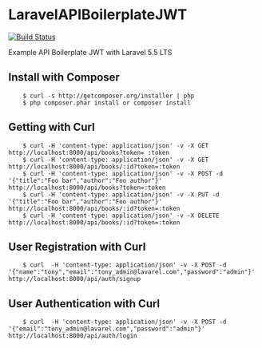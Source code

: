 # LaravelAPIBoilerplateJWT

[![Build Status](https://travis-ci.org/Tony133/LaravelAPIBoilerplateJWT.svg?branch=master)](https://travis-ci.org/Tony133/LaravelAPIBoilerplateJWT)

Example API Boilerplate JWT with Laravel 5.5 LTS

## Install with Composer

```
    $ curl -s http://getcomposer.org/installer | php
    $ php composer.phar install or composer install
```
## Getting with Curl
```
    $ curl -H 'content-type: application/json' -v -X GET http://localhost:8000/api/books?token= :token
    $ curl -H 'content-type: application/json' -v -X GET http://localhost:8000/api/books/:id?token=:token
    $ curl -H 'content-type: application/json' -v -X POST -d '{"title":"Foo bar","author":"Foo author"}' http://localhost:8000/api/books?token=:token
    $ curl -H 'content-type: application/json' -v -X PUT -d '{"title":"Foo bar","author":"Foo author"}' http://localhost:8000/api/books/:id?token=:token
    $ curl -H 'content-type: application/json' -v -X DELETE http://localhost:8000/api/books/:id?token=:token
```
## User Registration with Curl
```	
	$ curl  -H 'content-type: application/json' -v -X POST -d '{"name":"tony","email":"tony_admin@lavarel.com","password":"admin"}' http://localhost:8000/api/auth/signup
```
## User Authentication with Curl
```
	$ curl  -H 'content-type: application/json' -v -X POST -d '{"email":"tony_admin@lavarel.com","password":"admin"}' http://localhost:8000/api/auth/login
```
